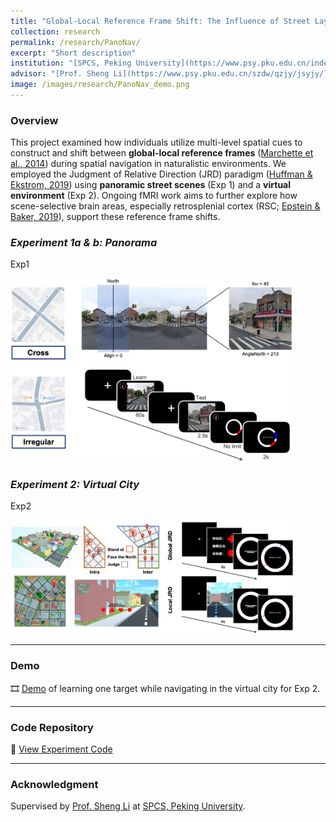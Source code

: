 ```yaml
---
title: "Global-Local Reference Frame Shift: The Influence of Street Layout on Heading in Spatial Navigation"
collection: research
permalink: /research/PanoNav/
excerpt: "Short description"
institution: "[SPCS, Peking University](https://www.psy.pku.edu.cn/index.htm)"
advisor: "[Prof. Sheng Li](https://www.psy.pku.edu.cn/szdw/qzjy/jsyjy/ls/index.htm)"
image: /images/research/PanoNav_demo.png
---
```



### Overview
This project examined how individuals utilize multi-level spatial cues to construct and shift between **global-local reference frames** ([Marchette et al., 2014](https://www.nature.com/articles/nn.3834)) during spatial navigation in naturalistic environments. We employed the Judgment of Relative Direction (JRD) paradigm ([Huffman & Ekstrom, 2019](https://www.tandfonline.com/doi/full/10.1080/13875868.2018.1531869)) using **panoramic street scenes** (Exp 1) and a **virtual environment** (Exp 2). Ongoing fMRI work aims to further explore how scene-selective brain areas, especially retrosplenial cortex (RSC; [Epstein & Baker, 2019](https://www.annualreviews.org/content/journals/10.1146/annurev-vision-091718-014809)), support these reference frame shifts. 

### *Experiment 1a & b: Panorama*
Exp1 

<img src="/images/research/Pano_demo.png" alt="Experiment 1" style="max-width: 90%; border-radius: 12px;">

### *Experiment 2: Virtual City*
Exp2 

<img src="/images/research/Nav_demo.png" alt="Experiment 2" style="max-width: 90%; border-radius: 12px;">

---

### Demo
🎞️ [Demo]() of learning one target while navigating in the virtual city for Exp 2. 

---

### Code Repository
🔗 [View Experiment Code](/code/project-1/)

---

### Acknowledgment
Supervised by [Prof. Sheng Li](https://www.psy.pku.edu.cn/szdw/qzjy/jsyjy/ls/index.htm) at [SPCS, Peking University](https://www.psy.pku.edu.cn/index.htm).  

